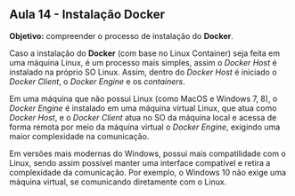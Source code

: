 ## Aula 14 - Instalação Docker

**Objetivo:** compreender o processo de instalação do **Docker**.

Caso a instalação do **Docker** (com base no Linux Container) seja feita em uma máquina Linux, é um processo mais simples, assim o *Docker Host* é instalado na próprio SO Linux. Assim, dentro do *Docker Host* é iniciado o *Docker Client*, o *Docker Engine* e os *containers*.

Em uma máquina que não possui Linux (como MacOS e Windows 7, 8), o *Docker Engine* é instalado em uma máquina virtual Linux, que atua como *Docker Host*, e o *Docker Client* atua no SO da máquina local e acessa de forma remota por meio da máquina virtual o *Docker Engine*, exigindo uma maior complexidade na comunicação.

Em versões mais modernas do Windows, possui mais compatilidade com o Linux, sendo assim possível manter uma interface compatível e retira a complexidade da comunicação. Por exemplo, o Windows 10 não exige uma máquina virtual, se comunicando diretamente com o Linux.


